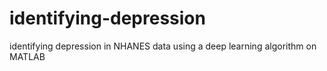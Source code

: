 # identifying-depression
identifying depression in NHANES data using a deep learning algorithm on MATLAB
